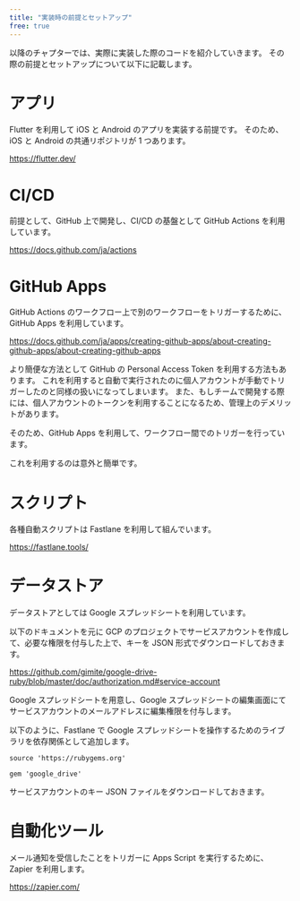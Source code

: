 ```yaml
---
title: "実装時の前提とセットアップ"
free: true
---
```


以降のチャプターでは、実際に実装した際のコードを紹介していきます。
その際の前提とセットアップについて以下に記載します。

# アプリ

Flutter を利用して iOS と Android のアプリを実装する前提です。
そのため、iOS と Android の共通リポジトリが 1 つあります。

https://flutter.dev/

# CI/CD

前提として、GitHub 上で開発し、CI/CD の基盤として GitHub Actions を利用しています。

https://docs.github.com/ja/actions

# GitHub Apps

GitHub Actions のワークフロー上で別のワークフローをトリガーするために、GitHub Apps を利用しています。

https://docs.github.com/ja/apps/creating-github-apps/about-creating-github-apps/about-creating-github-apps

より簡便な方法として GitHub の Personal Access Token を利用する方法もあります。
これを利用すると自動で実行されたのに個人アカウントが手動でトリガーしたのと同様の扱いになってしまいます。
また、もしチームで開発する際には、個人アカウントのトークンを利用することになるため、管理上のデメリットがあります。

そのため、GitHub Apps を利用して、ワークフロー間でのトリガーを行っています。

これを利用するのは意外と簡単です。

# スクリプト

各種自動スクリプトは Fastlane を利用して組んでいます。

https://fastlane.tools/

# データストア

データストアとしては Google スプレッドシートを利用しています。

以下のドキュメントを元に GCP のプロジェクトでサービスアカウントを作成して、必要な権限を付与した上で、キーを JSON 形式でダウンロードしておきます。

https://github.com/gimite/google-drive-ruby/blob/master/doc/authorization.md#service-account

Google スプレッドシートを用意し、Google スプレッドシートの編集画面にてサービスアカウントのメールアドレスに編集権限を付与します。

以下のように、Fastlane で Google スプレッドシートを操作するためのライブラリを依存関係として追加します。

```ruby:Gemfile
source 'https://rubygems.org'

gem 'google_drive'
```

サービスアカウントのキー JSON ファイルをダウンロードしておきます。

# 自動化ツール

メール通知を受信したことをトリガーに Apps Script を実行するために、Zapier を利用します。

https://zapier.com/
